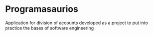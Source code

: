 # Programasaurios
Application for division of accounts developed as a project to put into practice the bases of software engineering
